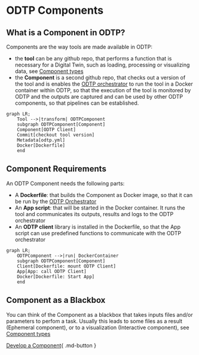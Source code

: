 # ODTP Components

## What is a Component in ODTP?

Components are the way tools are made available in ODTP: 

- the **tool** can be any github repo, that performs a function that is necessary for a Digital Twin, such as loading, processing or visualizing data, see [Component types](types.md)
- the **Component** is a second github repo, that checks out a version of the tool and is enables the [ODTP orchestrator](../orchestrator/index.md) to run the tool in a Docker container within ODTP, so that the execution of the tool is monitored by ODTP and the outputs are captured and can be used by other ODTP components, so that pipelines can be established. 

``` mermaid
graph LR;
    Tool -->|transform| ODTPComponent
    subgraph ODTPComponent[Component]
    Component[ODTP Client]
    Commit[checkout tool version]
    Metadata[odtp.yml]
    Docker[Dockerfile]
    end
``` 

## Component Requirements

An ODTP Component needs the following parts:

- A **Dockerfile**: that builds the Component as Docker image, so that it can be run by the [ODTP Orchestrator](../orchestrator/index.md)
- An **App script**: that will be started in the Docker container. It runs the tool and communicates its outputs, results and logs to the ODTP orchestrator
-  An **ODTP client** library is installed in the Dockerfile, so that the App script can use predefined functions to communicate with the ODTP orchestrator

``` mermaid
graph LR;
    ODTPComponent -->|run| DockerContainer
    subgraph ODTPComponent[Component]
    Client[Dockerfile: mount ODTP Client]
    App[App: call ODTP Client]
    Docker[Dockerfile: Start App]
    end
``` 

## Component as a Blackbox

You can think of the Component as a blackbox that takes inputs files and/or parameters to perfom a task. Usually this leads to some files as a result (Ephemeral component), or to a visualization (Interactive component), see [Component types](types.md)

[Develop a Component](develop.md){ .md-button }
